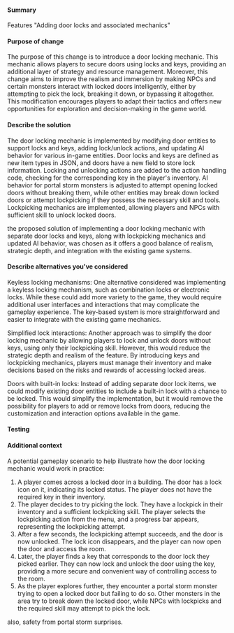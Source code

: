 <!-- HOW TO USE: Under each "#### Heading" below, enter information relevant to your pull request.
Leave the headings unless they don't apply to your PR.

Please read carefully and don't delete the comments delimited by "< !--" and "-- >"
Once a pull request is submitted, automatic stylistic and consistency checks will be performed on the PR's changes.
The results of these can be either seen under the "Files changed" section of a PR or in the check's details.

NOTE: Please grant permission for repository maintainers to edit your PR.  It is EXTREMELY common for PRs to be held up due to trivial changes being requested and the author being unavailable to make them. -->

#### Summary
Features "Adding door locks and associated mechanics"
<!-- This section should consist of exactly one line, edit the one above.
1. Replace the word "Category" with one of these words: Features, Content, Interface, Mods, Balance, Bugfixes, Performance, Infrastructure, Build, I18N.
2. Replace the text inside the quotes with a brief description of your changes.
Or if you don't want a changelog entry, replace the whole line with just the word "None" (with no quotes).
For more on the meaning of each category, see:
https://github.com/CleverRaven/Cataclysm-DDA/blob/master/doc/CHANGELOG_GUIDELINES.md
If approved and merged, your summary will be added to the project changelog:
https://github.com/CleverRaven/Cataclysm-DDA/blob/master/data/changelog.txt -->

#### Purpose of change
The purpose of this change is to introduce a door locking mechanic.
This mechanic allows players to secure doors using locks and keys, providing an additional layer of strategy and resource management.
Moreover, this change aims to improve the realism and immersion by making NPCs and certain monsters interact with locked doors intelligently, either by attempting to pick the lock, breaking it down, or bypassing it altogether.
This modification encourages players to adapt their tactics and offers new opportunities for exploration and decision-making in the game world.
<!-- With a few sentences, describe your reasons for making this change.  If it relates to an existing issue, you can link it with a # followed by the GitHub issue number, like #1234.  If your pull request *fully* resolves an issue, include the word "Fix" or "Fixes" before the issue number, like: Fixes #xxxx
If there is no related issue, explain here what issue, feature, or other concern you are addressing.  If this is a bugfix, include steps to reproduce the original bug, so your fix can be verified. -->

#### Describe the solution
The door locking mechanic is implemented by modifying door entities to support locks and keys, adding lock/unlock actions, and updating AI behavior for various in-game entities.
Door locks and keys are defined as new item types in JSON, and doors have a new field to store lock information.
Locking and unlocking actions are added to the action handling code, checking for the corresponding key in the player's inventory.
AI behavior for portal storm monsters is adjusted to attempt opening locked doors without breaking them, while other entities may break down locked doors or attempt lockpicking if they possess the necessary skill and tools.
Lockpicking mechanics are implemented, allowing players and NPCs with sufficient skill to unlock locked doors.

the proposed solution of implementing a door locking mechanic with separate door locks and keys, along with lockpicking mechanics and updated AI behavior, was chosen as it offers a good balance of realism, strategic depth, and integration with the existing game systems.
<!-- How does the feature work, or how does this fix a bug?  The easier you make your solution to understand, the faster it can get merged. -->

#### Describe alternatives you've considered
Keyless locking mechanisms: One alternative considered was implementing a keyless locking mechanism, such as combination locks or electronic locks.
While these could add more variety to the game, they would require additional user interfaces and interactions that may complicate the gameplay experience.
The key-based system is more straightforward and easier to integrate with the existing game mechanics.

Simplified lock interactions: Another approach was to simplify the door locking mechanic by allowing players to lock and unlock doors without keys, using only their lockpicking skill.
However, this would reduce the strategic depth and realism of the feature.
By introducing keys and lockpicking mechanics, players must manage their inventory and make decisions based on the risks and rewards of accessing locked areas.

Doors with built-in locks: Instead of adding separate door lock items, we could modify existing door entities to include a built-in lock with a chance to be locked.
This would simplify the implementation, but it would remove the possibility for players to add or remove locks from doors, reducing the customization and interaction options available in the game.
<!-- Explain any alternative solutions, different approaches, or possibilities you've considered using to solve the same problem. -->

#### Testing

<!-- Describe what steps you took to test that this PR resolved the bug or added the feature, and what tests you performed to make sure it didn't cause any regressions.  Also include testing suggestions for reviewers and maintainers. -->

#### Additional context
A potential gameplay scenario to help illustrate how the door locking mechanic would work in practice:
1. A player comes across a locked door in a building.
The door has a lock icon on it, indicating its locked status. The player does not have the required key in their inventory.
2. The player decides to try picking the lock.
They have a lockpick in their inventory and a sufficient lockpicking skill.
The player selects the lockpicking action from the menu, and a progress bar appears, representing the lockpicking attempt.
3. After a few seconds, the lockpicking attempt succeeds, and the door is now unlocked.
The lock icon disappears, and the player can now open the door and access the room.
4. Later, the player finds a key that corresponds to the door lock they picked earlier.
They can now lock and unlock the door using the key, providing a more secure and convenient way of controlling access to the room.
5. As the player explores further, they encounter a portal storm monster trying to open a locked door but failing to do so.
Other monsters in the area try to break down the locked door, while NPCs with lockpicks and the required skill may attempt to pick the lock.

also, safety from portal storm surprises.
<!-- Add any other context (such as mock-ups, proof of concepts or screenshots) about the feature or bugfix here. -->


<!--README: Cataclysm: Dark Days Ahead is released under the Creative Commons Attribution ShareAlike 3.0 license.
The code and content of the game is free to use, modify, and redistribute for any purpose whatsoever.
By contributing to the project you agree to the term of the license and that any contribution you make will also be covered by the same license.
See http://creativecommons.org/licenses/by-sa/3.0/ for details. -->

